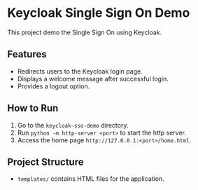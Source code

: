 # Keycloak Single Sign On Demo

This project demo the Single Sign On using Keycloak.

## Features

- Redirects users to the Keycloak login page.
- Displays a welcome message after successful login.
- Provides a logout option.

## How to Run

1. Go to the `keycloak-sso-demo` directory.
2. Run `python -m http-server <port>` to start the http server.
3. Access the home page `http://127.0.0.1:<port>/home.html`.

## Project Structure

- `templates/` contains HTML files for the application.
